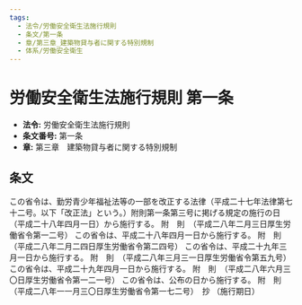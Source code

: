 ```yaml
---
tags:
  - 法令/労働安全衛生法施行規則
  - 条文/第一条
  - 章/第三章_建築物貸与者に関する特別規制
  - 体系/労働安全衛生
---
```

# 労働安全衛生法施行規則 第一条

- **法令:** 労働安全衛生法施行規則
- **条文番号:** 第一条
- **章:** 第三章　建築物貸与者に関する特別規制

## 条文
この省令は、勤労青少年福祉法等の一部を改正する法律（平成二十七年法律第七十二号。以下「改正法」という。）附則第一条第三号に掲げる規定の施行の日（平成二十八年四月一日）から施行する。
附　則　（平成二八年二月三日厚生労働省令第一二号）
この省令は、平成二十八年四月一日から施行する。
附　則　（平成二八年二月二四日厚生労働省令第二四号）
この省令は、平成二十九年三月一日から施行する。
附　則　（平成二八年三月三一日厚生労働省令第五九号）
この省令は、平成二十九年四月一日から施行する。
附　則　（平成二八年六月三〇日厚生労働省令第一二一号）
この省令は、公布の日から施行する。
附　則　（平成二八年一一月三〇日厚生労働省令第一七二号）　抄
（施行期日）

